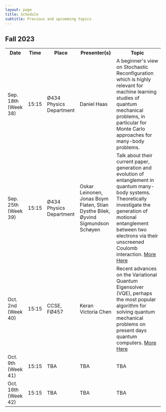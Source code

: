 ```yaml
---
layout: page
title: Schedule
subtitle: Previous and upcomming topics  
---
```


## Fall 2023
<table align="center">
  <tr>
    <th>Date</th>
    <th> Time </th>
    <th>Place</th>
    <th>Presenter(s)</th>
    <th>Topic</th>
  </tr>
  <tr>
    <td>Sep. 18th (Week 38)</td>
    <td>  15:15 </td>
    <td>  Ø434 Physics Department</td>
    <td>Daniel Haas</td>
    <td>A beginner's view on Stochastic Reconfiguration which is highly relevant for machine learning studies of quantum mechanical problems, in particular for Monte Carlo approaches for many-body problems.</td>
  </tr>

<tr>
    <td>Sep. 25th (Week 39)</td>
    <td>  15:15 </td>
    <td>  Ø434 Physics Department </td>
    <td> Oskar Leinonen, Jonas Boym Flaten, Stian Dysthe Bilek, Øyvind Sigmundson Schøyen </td>
    <td> Talk about their current paper, generation and evolution of entanglement in quantum many-body systems. Theoretically investigate the generation of motional entanglement between two electrons via their unscreened Coulomb interaction. <a href="https://qgaps.github.io/2023-09-22-quantum-consulting/">More Here</a> </td>
  </tr>

  <tr>
    <td>Oct. 2nd (Week 40)</td>
    <td>  15:15 </td>
    <td>  CCSE, FØ457 </td>
    <td> Keran Victoria Chen </td>
    <td> Recent advances on the Variational Quantum Eigensolver (VQE), perhaps the most popular algorithm for solving quantum mechanical problems on present days quantum computers. <a href="https://qgaps.github.io/2023-10-02-ADAPT-VQE">More Here</a> </td>
  </tr>

  <tr>
    <td>Oct. 9th (Week 41)</td>
    <td>  15:15 </td>
    <td>  TBA </td>
    <td> TBA </td>
    <td> TBA </td>
  </tr>

  <tr>
    <td>Oct. 16th (Week 42)</td>
    <td>  15:15 </td>
    <td>  TBA </td>
    <td> TBA </td>
    <td> TBA </td>
  </tr>
</table>